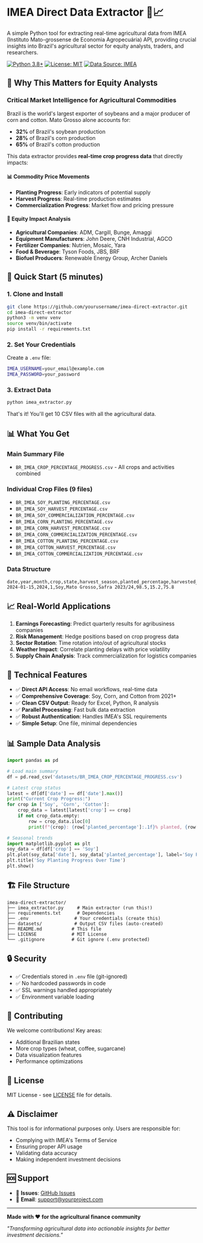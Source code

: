 # IMEA Direct Data Extractor 🌾📈

A simple Python tool for extracting real-time agricultural data from IMEA (Instituto Mato-grossense de Economia Agropecuária) API, providing crucial insights into Brazil's agricultural sector for equity analysts, traders, and researchers.

[![Python 3.8+](https://img.shields.io/badge/python-3.8+-blue.svg)](https://www.python.org/downloads/)
[![License: MIT](https://img.shields.io/badge/License-MIT-yellow.svg)](https://opensource.org/licenses/MIT)
[![Data Source: IMEA](https://img.shields.io/badge/Data%20Source-IMEA-green.svg)](https://www.imea.com.br/)

## 🎯 Why This Matters for Equity Analysts

### Critical Market Intelligence for Agricultural Commodities

Brazil is the world's largest exporter of soybeans and a major producer of corn and cotton. Mato Grosso alone accounts for:
- **32%** of Brazil's soybean production
- **28%** of Brazil's corn production  
- **65%** of Brazil's cotton production

This data extractor provides **real-time crop progress data** that directly impacts:

#### 📊 **Commodity Price Movements**
- **Planting Progress**: Early indicators of potential supply
- **Harvest Progress**: Real-time production estimates
- **Commercialization Progress**: Market flow and pricing pressure

#### 🏢 **Equity Impact Analysis**
- **Agricultural Companies**: ADM, Cargill, Bunge, Amaggi
- **Equipment Manufacturers**: John Deere, CNH Industrial, AGCO
- **Fertilizer Companies**: Nutrien, Mosaic, Yara
- **Food & Beverage**: Tyson Foods, JBS, BRF
- **Biofuel Producers**: Renewable Energy Group, Archer Daniels

## 🚀 Quick Start (5 minutes)

### 1. Clone and Install
```bash
git clone https://github.com/yourusername/imea-direct-extractor.git
cd imea-direct-extractor
python3 -m venv venv
source venv/bin/activate
pip install -r requirements.txt
```

### 2. Set Your Credentials
Create a `.env` file:
```bash
IMEA_USERNAME=your_email@example.com
IMEA_PASSWORD=your_password
```

### 3. Extract Data
```bash
python imea_extractor.py
```

That's it! You'll get 10 CSV files with all the agricultural data.

## 📊 What You Get

### Main Summary File
- `BR_IMEA_CROP_PERCENTAGE_PROGRESS.csv` - All crops and activities combined

### Individual Crop Files (9 files)
- `BR_IMEA_SOY_PLANTING_PERCENTAGE.csv`
- `BR_IMEA_SOY_HARVEST_PERCENTAGE.csv`
- `BR_IMEA_SOY_COMMERCIALIZATION_PERCENTAGE.csv`
- `BR_IMEA_CORN_PLANTING_PERCENTAGE.csv`
- `BR_IMEA_CORN_HARVEST_PERCENTAGE.csv`
- `BR_IMEA_CORN_COMMERCIALIZATION_PERCENTAGE.csv`
- `BR_IMEA_COTTON_PLANTING_PERCENTAGE.csv`
- `BR_IMEA_COTTON_HARVEST_PERCENTAGE.csv`
- `BR_IMEA_COTTON_COMMERCIALIZATION_PERCENTAGE.csv`

### Data Structure
```csv
date,year,month,crop,state,harvest_season,planted_percentage,harvested_percentage,commercialized_percentage
2024-01-15,2024,1,Soy,Mato Grosso,Safra 2023/24,98.5,15.2,75.8
```

## 📈 Real-World Applications

1. **Earnings Forecasting**: Predict quarterly results for agribusiness companies
2. **Risk Management**: Hedge positions based on crop progress data
3. **Sector Rotation**: Time rotation into/out of agricultural stocks
4. **Weather Impact**: Correlate planting delays with price volatility
5. **Supply Chain Analysis**: Track commercialization for logistics companies

## 🔧 Technical Features

- ✅ **Direct API Access**: No email workflows, real-time data
- ✅ **Comprehensive Coverage**: Soy, Corn, and Cotton from 2021+
- ✅ **Clean CSV Output**: Ready for Excel, Python, R analysis
- ✅ **Parallel Processing**: Fast bulk data extraction
- ✅ **Robust Authentication**: Handles IMEA's SSL requirements
- ✅ **Simple Setup**: One file, minimal dependencies

## 📊 Sample Data Analysis

```python
import pandas as pd

# Load main summary
df = pd.read_csv('datasets/BR_IMEA_CROP_PERCENTAGE_PROGRESS.csv')

# Latest crop status
latest = df[df['date'] == df['date'].max()]
print("Current Crop Progress:")
for crop in ['Soy', 'Corn', 'Cotton']:
    crop_data = latest[latest['crop'] == crop]
    if not crop_data.empty:
        row = crop_data.iloc[0]
        print(f"{crop}: {row['planted_percentage']:.1f}% planted, {row['harvested_percentage']:.1f}% harvested")

# Seasonal trends
import matplotlib.pyplot as plt
soy_data = df[df['crop'] == 'Soy']
plt.plot(soy_data['date'], soy_data['planted_percentage'], label='Soy Planting')
plt.title('Soy Planting Progress Over Time')
plt.show()
```

## 🏗️ File Structure

```
imea-direct-extractor/
├── imea_extractor.py     # Main extractor (run this!)
├── requirements.txt      # Dependencies
├── .env                 # Your credentials (create this)
├── datasets/            # Output CSV files (auto-created)
├── README.md           # This file
├── LICENSE             # MIT License
└── .gitignore          # Git ignore (.env protected)
```

## 🔒 Security

- ✅ Credentials stored in `.env` file (git-ignored)
- ✅ No hardcoded passwords in code
- ✅ SSL warnings handled appropriately
- ✅ Environment variable loading

## 🤝 Contributing

We welcome contributions! Key areas:
- Additional Brazilian states
- More crop types (wheat, coffee, sugarcane)
- Data visualization features
- Performance optimizations

## 📄 License

MIT License - see [LICENSE](LICENSE) file for details.

## ⚠️ Disclaimer

This tool is for informational purposes only. Users are responsible for:
- Complying with IMEA's Terms of Service
- Ensuring proper API usage
- Validating data accuracy
- Making independent investment decisions

## 🆘 Support

- 🐛 **Issues**: [GitHub Issues](https://github.com/yourusername/imea-direct-extractor/issues)
- 📧 **Email**: support@yourproject.com

---

**Made with ❤️ for the agricultural finance community**

*"Transforming agricultural data into actionable insights for better investment decisions."* 